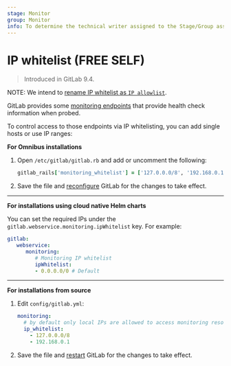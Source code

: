 ```yaml
---
stage: Monitor
group: Monitor
info: To determine the technical writer assigned to the Stage/Group associated with this page, see https://about.gitlab.com/handbook/engineering/ux/technical-writing/#assignments
---
```


# IP whitelist **(FREE SELF)**

> Introduced in GitLab 9.4.

NOTE:
We intend to [rename IP whitelist as `IP allowlist`](https://gitlab.com/gitlab-org/gitlab/-/issues/7554).

GitLab provides some [monitoring endpoints](../../user/admin_area/monitoring/health_check.md)
that provide health check information when probed.

To control access to those endpoints via IP whitelisting, you can add single
hosts or use IP ranges:

**For Omnibus installations**

1. Open `/etc/gitlab/gitlab.rb` and add or uncomment the following:

   ```ruby
   gitlab_rails['monitoring_whitelist'] = ['127.0.0.0/8', '192.168.0.1']
   ```

1. Save the file and [reconfigure](../restart_gitlab.md#omnibus-gitlab-reconfigure) GitLab for the changes to take effect.

---

**For installations using cloud native Helm charts**

You can set the required IPs under the `gitlab.webservice.monitoring.ipWhitelist` key. For example:

```yaml
gitlab:
   webservice:
      monitoring:
         # Monitoring IP whitelist
         ipWhitelist:
         - 0.0.0.0/0 # Default
```

---

**For installations from source**

1. Edit `config/gitlab.yml`:

   ```yaml
   monitoring:
     # by default only local IPs are allowed to access monitoring resources
     ip_whitelist:
       - 127.0.0.0/8
       - 192.168.0.1
   ```

1. Save the file and [restart](../restart_gitlab.md#installations-from-source) GitLab for the changes to take effect.
